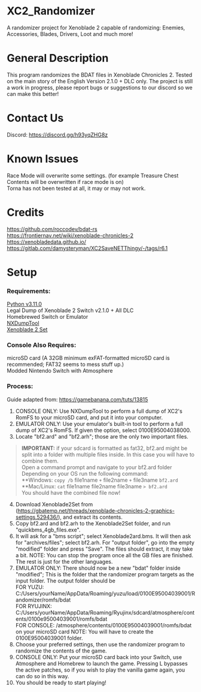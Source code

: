 # XC2_Randomizer
A randomizer project for Xenoblade 2 capable of randomizing: Enemies, Accessories, Blades, Drivers, Loot and much more!


# General Description
This program randomizes the BDAT files in Xenoblade Chronicles 2. Tested on the main story of the English Version 2.1.0 + DLC only. The project is still a work in progress, please report bugs or suggestions to our discord so we can make this better!

# Contact Us
Discord: https://discord.gg/h93yqZHG8z

# Known Issues
Race Mode will overwrite some settings. (for example Treasure Chest Contents will be overwritten if race mode is on)\
Torna has not been tested at all, it may or may not work.


# Credits
https://github.com/roccodev/bdat-rs \
https://frontiernav.net/wiki/xenoblade-chronicles-2 \
https://xenobladedata.github.io/ \
https://gitlab.com/damysteryman/XC2SaveNETThingy/-/tags/r6.1 

# Setup

### Requirements:
[Python v3.11.0](https://www.python.org/downloads/release/python-3110/)\
Legal Dump of Xenoblade 2 Switch v2.1.0 + All DLC\
Homebrewed Switch or Emulator\
[NXDumpTool](https://github.com/DarkMatterCore/nxdumptool)\
[Xenoblade 2 Set](https://gbatemp.net/threads/xenoblade-chronicles-2-graphics-settings.529436/)

### Console Also Requires:
microSD card (A 32GB minimum exFAT-formatted microSD card is recommended; FAT32 seems to mess stuff up.)\
Modded Nintendo Switch with Atmosphere


### Process:
Guide adapted from: https://gamebanana.com/tuts/13815 

1. CONSOLE ONLY: Use NXDumpTool to perform a full dump of XC2's RomFS to your microSD card, and put it into your computer.
2. EMULATOR ONLY: Use your emulator's built-in tool to perform a full dump of XC2's RomFS. If given the option, select 0100E95004038000.
3. Locate "bf2.ard" and "bf2.arh"; those are the only two important files.
> **IMPORTANT:** if your sdcard is formatted as fat32, bf2.ard might be split into a folder with multiple files inside. In this case you will have to combine them.\
> Open a command prompt and navigate to your bf2.ard folder\
> Depending on your OS run the following command:\
> **Windows: `copy /b` file1name `+` file2name `+` file3name `bf2.ard`\
> **Mac/Linux: `cat` file1name file2name file3name `> bf2.ard`\
> You should have the combined file now!
4. Download Xenoblade2Set from (https://gbatemp.net/threads/xenoblade-chronicles-2-graphics-settings.529436/), and extract its contents.
5. Copy bf2.ard and bf2.arh to the Xenoblade2Set folder, and run "quickbms_4gb_files.exe".
6. It will ask for a "bms script"; select Xenoblade2ard.bms. It will then ask for "archives/files"; select bf2.arh. For "output folder", go into the empty "modified" folder and press "Save". The files should extract, it may take a bit. NOTE: You can stop the program once all the GB files are finished. The rest is just for the other languages.
7. EMULATOR ONLY: There should now be a new "bdat" folder inside "modified"; This is the folder that the randomizer program targets as the input folder. The output folder should be\
FOR YUZU: C:/Users/yourName/AppData/Roaming/yuzu/load/0100E95004039001/Randomizer/romfs/bdat\
FOR RYUJINX: C:/Users/yourName/AppData/Roaming/Ryujinx/sdcard/atmosphere/contents/0100e95004039001/romfs/bdat\
FOR CONSOLE: /atmosphere/contents/0100E95004039001/romfs/bdat on your microSD card
NOTE: You will have to create the 0100E95004039001 folder.
8. Choose your preferred settings, then use the randomizer program to randomize the contents of the game.
9. CONSOLE ONLY: Put your microSD card back into your Switch, use Atmosphere and Homebrew to launch the game. Pressing L bypasses the active patches, so if you wish to play the vanilla game again, you can do so in this way.
10. You should be ready to start playing!